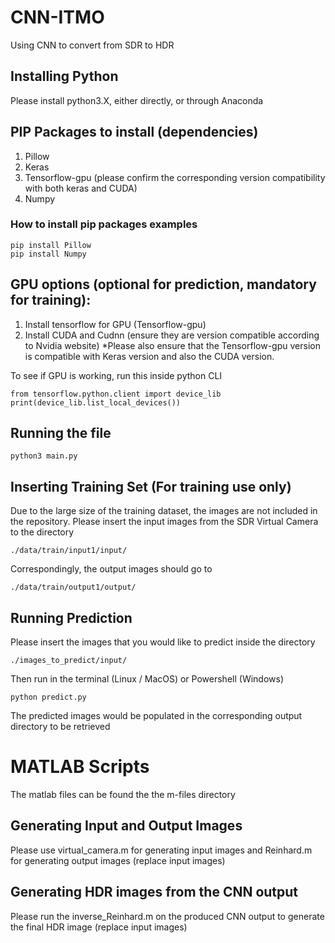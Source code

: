 # CNN-ITMO
Using CNN to convert from SDR to HDR

## Installing Python
Please install python3.X, either directly, or through Anaconda

## PIP Packages to install (dependencies)
1. Pillow
2. Keras
3. Tensorflow-gpu (please confirm the corresponding version compatibility with both keras and CUDA)
4. Numpy

### How to install pip packages examples
~~~~
pip install Pillow
pip install Numpy
~~~~

## GPU options (optional for prediction, mandatory for training):
1) Install tensorflow for GPU (Tensorflow-gpu)
2) Install CUDA and Cudnn (ensure they are version compatible according to Nvidia website)
*Please also ensure that the Tensorflow-gpu version is compatible with Keras version and also the CUDA version.


To see if GPU is working, run this inside python CLI

~~~~
from tensorflow.python.client import device_lib
print(device_lib.list_local_devices())
~~~~

## Running the file

~~~~
python3 main.py
~~~~

## Inserting Training Set (For training use only)
Due to the large size of the training dataset, the images are not included in the repository.
Please insert the input images from the SDR Virtual Camera to the directory
~~~~
./data/train/input1/input/
~~~~

Correspondingly, the output images should go to
~~~~
./data/train/output1/output/
~~~~


## Running Prediction
Please insert the images that you would like to predict inside the directory

~~~~
./images_to_predict/input/
~~~~

Then run in the terminal (Linux / MacOS) or Powershell (Windows)

~~~~
python predict.py
~~~~

The predicted images would be populated in the corresponding output directory to be retrieved

# MATLAB Scripts
The matlab files can be found the the m-files directory

## Generating Input and Output Images
Please use virtual_camera.m for generating input images and Reinhard.m for generating output images (replace input images)

## Generating HDR images from the CNN output
Please run the inverse_Reinhard.m on the produced CNN output to generate the final HDR image (replace input images)
